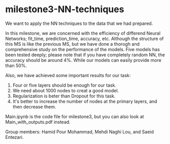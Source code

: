 # milestone3-NN-techniques
We want to apply the NN techniques to the data that we had prepared.

In this milestone, we are concerned with the efficiency of differend Neural Networks; fit_time, prediction_time, accuracy, etc. Although the structure of this MS is like the previous MS, but we have done a thorogh and comprehensive study on the performance of the models. Five models has been tested deeply; please note that if you have completely random NN, the accuracy should be around 4%. While our models can easily provide more than 50%.

Also, we have achieved some important results for our task:
1. Four or five layers should be enough for our task.
2. We need about 1000 nodes to creat a good model.
3. Regularization is beter than Dropout for this task.
4. It's better to increase the number of nodes at the primary layers, and then decrease them.

Main.ipynb is the code file for milestone3, but you can also look at Main_with_outputs.pdf instead.

Group members: Hamid Pour Mohammad, Mehdi Naghi Lou, and Saeid Entezari.
